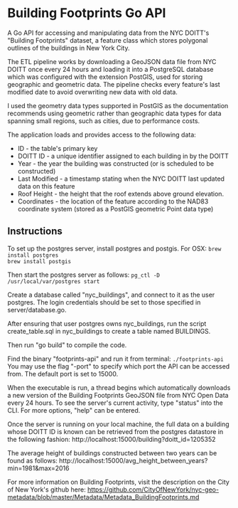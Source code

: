 <h1>Building Footprints Go API</h1>
A Go API for accessing and manipulating data from the NYC DOITT's "Building Footprints" dataset, a feature class which stores polygonal outlines of the buildings in New York City.

The ETL pipeline works by downloading a GeoJSON data file from NYC DOITT once every 24 hours and loading it into a PostgreSQL database which was configured with the extension PostGIS, used for storing geographic and geometric data. The pipeline checks every feature's last modified date to avoid overwriting new data with old data.

I used the geometry data types supported in PostGIS as the documentation recommends using geometric rather than geographic data types for data spanning small regions, such as cities, due to performance costs.

The application loads and provides access to the following data:
<ul>
<li>ID - the table's primary key</li>
<li>DOITT ID - a unique identifier assigned to each building in by the DOITT</li>
<li>Year - the year the building was constructed (or is scheduled to be constructed)</li>
<li>Last Modified - a timestamp stating when the NYC DOITT last updated data on this feature</li>
<li>Roof Height - the height that the roof extends above ground elevation.
<li>Coordinates - the location of the feature according to the NAD83 coordinate system (stored as a PostGIS geometric Point data type)
</ul>

<h2>Instructions</h2>
To set up the postgres server, install postgres and postgis. For OSX:
<code>brew install postgres
brew install postgis</code>

Then start the postgres server as follows:
<code>pg_ctl -D /usr/local/var/postgres start</code>

Create a database called "nyc_buildings", and connect to it as the user postgres.
The login credentials should be set to those specified in server/database.go.

After ensuring that user postgres owns nyc_buildings, run the script create_table.sql in nyc_buildings to create a table named BUILDINGS.

Then run "go build" to compile the code.

Find the binary "footprints-api" and run it from terminal:
<code>./footprints-api</code>
You may use the flag "-port" to specify which port the API can be accessed from. The default port is set to 15000.

When the executable is run, a thread begins which automatically downloads a new version of the Building Footprints GeoJSON file from NYC Open Data every 24 hours.
To see the server's current activity, type "status" into the CLI.
For more options, "help" can be entered.

Once the server is running on your local machine, the full data on a building whose DOITT ID is known can be retrieved from the postgres datastore in the following fashion:
http://localhost:15000/building?doitt_id=1205352

The average height of buildings constructed between two years can be found as follows:
http://localhost:15000/avg_height_between_years?min=1981&max=2016

For more information on Building Footprints, visit the description on the City of New York's github here: https://github.com/CityOfNewYork/nyc-geo-metadata/blob/master/Metadata/Metadata_BuildingFootprints.md
